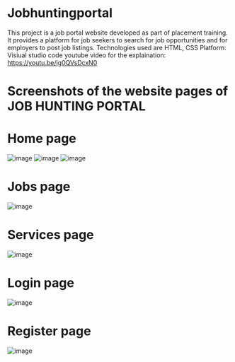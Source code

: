 # Jobhuntingportal
This project is a job portal website developed as part of placement training. It provides a platform for job seekers to search for job opportunities and for employers to post job listings.
Technologies used are HTML, CSS
Platform: Visiual studio code
youtube video for the explaination: https://youtu.be/jg0QVsDcxN0
# Screenshots of the website pages of JOB HUNTING PORTAL
# Home page
![image](https://github.com/shashikala1003/Jobhuntingportal/assets/108539938/d82f4e9b-935f-4d9c-ab2c-4e477b616d48)
![image](https://github.com/shashikala1003/Jobhuntingportal/assets/108539938/8dcef1ae-d661-4ce0-871b-c3efd989e052)
![image](https://github.com/shashikala1003/Jobhuntingportal/assets/108539938/7bbdd12f-8380-4db0-8559-831d824aff03)
# Jobs page
![image](https://github.com/shashikala1003/Jobhuntingportal/assets/108539938/d0029af8-8eca-4d2c-86ed-356e0278ded7)
# Services page
![image](https://github.com/shashikala1003/Jobhuntingportal/assets/108539938/7cc2f67d-4ca9-479d-ad66-de46909e403c)
# Login page
![image](https://github.com/shashikala1003/Jobhuntingportal/assets/108539938/62fa7fb7-84a0-4ac0-a46c-98bdc3e46dce)
# Register page
![image](https://github.com/shashikala1003/Jobhuntingportal/assets/108539938/adc41cad-effd-4633-bfe7-be042eb58122)








